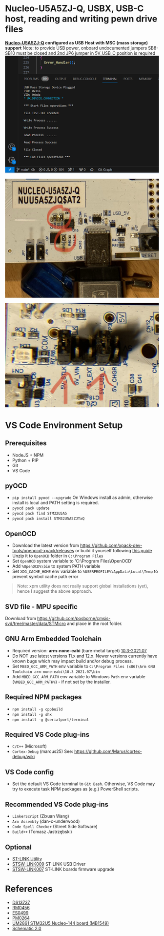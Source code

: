 # Nucleo-U5A5ZJ-Q, USBX, USB-C host, reading and writing pewn drive files
**[Nucleo-U5A5ZJ-Q](https://www.st.com/en/evaluation-tools/nucleo-u5a5zj-q.html) configured as USB Host with MSC (mass storage) support**
Note: to provide USB power, onboard undocumented jumpers SB8-SB10 must be closed and 2nd JP6 jumper in 5V_USB_C position is required
![write process success](Screenshot_2024-01-21.png)

![jumpers SB8-SB10](IMG_E5587.JPG)

![2nd JP6 jumper in 5V_USB_C position](IMG_E5588.JPG)

# VS Code Environment Setup
## Prerequisites
* NodeJS + NPM
* Python + PIP
* Git
* VS Code
## pyOCD
* `pip install pyocd --upgrade` On Windows install as admin, otherwise install is local and PATH setting is required.
* `pyocd pack update`
* `pyocd pack find STM32U5A5`
* `pyocd pack install STM32U5A5ZJTxQ`
## OpenOCD
* Download the latest version from https://github.com/xpack-dev-tools/openocd-xpack/releases
or build it yourself following [this guide](https://github.com/Marus/cortex-debug/wiki/How-to-build-current-OpenOCD-version-on-Windows)
* Unzip it to `OpenOCD` folder in `C:\Program Files`
* Set `OpenOCD` system variable to 'C:\Program Files\OpenOCD'
* Add `%OpenOCD%\bin` to system PATH variable
* Set `XDG_CACHE_HOME` env variable to `%USERPROFILE%\AppData\Local\Temp` to prevent symbol cache path error
> Note: xpm utility does not really support global installations (yet), hence I suggest the above approach.
## SVD file - MPU specific
Download from https://github.com/posborne/cmsis-svd/tree/master/data/STMicro and place in the root folder.
## GNU Arm Embedded Toolchain
* Required version: **arm-none-eabi** (bare-metal target) [10.3-2021.07](https://developer.arm.com/downloads/-/gnu-a)
* Do NOT use latest versions 11.x and 12.x. Newer versions currently have known bugs which may impact build and/or debug process.
* Set `MBED_GCC_ARM_PATH` env variable to `C:\Program Files (x86)\Arm GNU Toolchain arm-none-eabi\10.3 2021.07\bin`
* Add `MBED_GCC_ARM_PATH` env variable to Windows `Path` env variable (`%MBED_GCC_ARM_PATH%`) - if not set by the installer.
## Required NPM packages
* `npm install -g cppbuild`
* `npm install -g shx`
* `npm install -g @serialport/terminal`
## Required VS Code plug-ins
* `C/C++` (Microsoft)
* `Cortex-Debug` (marcus25) See: https://github.com/Marus/cortex-debug/wiki
## VS Code config
* Set the default VS Code terminal to `Git Bash`. Otherwise, VS Code may try to execute task NPM packages as (e.g.) PowerShell scripts.
## Recommended VS Code plug-ins
* `LinkerScript` (Zixuan Wang)
* `Arm Assembly` (dan-c-underwood)
* `Code Spell Checker` (Street Side Software)
* `Build++` (Tomasz Jastrzębski)
## Optional
* [ST-LINK Utility](https://github.com/stlink-org/stlink)
* [STSW-LINK009](https://www.st.com/content/st_com/en/products/development-tools/software-development-tools/stm32-software-development-tools/stm32-utilities/stsw-link009.html) ST-LINK USB Driver
* [STSW-LINK007](https://www.st.com/content/st_com/en/products/development-tools/software-development-tools/stm32-software-development-tools/stm32-programmers/stsw-link007.html) ST-LINK boards firmware upgrade

# References
* [DS13737](https://www.st.com/resource/en/datasheet/stm32u575zi.pdf)
* [RM0456](https://www.st.com/resource/en/reference_manual/rm0456-stm32u5-series-armbased-32bit-mcus-stmicroelectronics.pdf)
* [ES0499](https://www.st.com/resource/en/errata_sheet/es0499-stm32u575xx-and-stm32u585xx-device-errata-stmicroelectronics.pdf)
* [PM0264](https://www.st.com/resource/en/programming_manual/pm0264-stm32-cortexm33-mcus-programming-manual-stmicroelectronics.pdf)
* [UM2861 STM32U5 Nucleo-144 board (MB1549)](https://www.st.com/content/ccc/resource/technical/document/user_manual/group2/01/c3/67/cb/67/3d/44/99/DM00789949/files/DM00789949.pdf/jcr:content/translations/en.DM00789949.pdf)
* [Schematic 2.0](https://www.st.com/content/ccc/resource/technical/layouts_and_diagrams/schematic_pack/group1/f1/6c/26/bc/a0/a0/48/d7/MB1549-U575ZIQ-C02_Schematic/files/MB1549-U575ZIQ-C02_Schematic.PDF) 